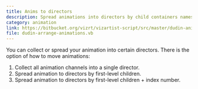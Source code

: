 ```yaml
---
title: Anims to directors
description: Spread animations into directors by child containers names.
category: animation
link: https://bitbucket.org/vizrt/vizartist-script/src/master/dudin-animation/dudin-arrange-animations/
file: dudin-arrange-animations.vb
---
```


<media-image name="anim-arrange-cover.png" />

You can collect or spread your animation into certain directors. There is the option of how to move animations:

1. Collect all animation channels into a single director.
2. Spread animation to directors by first-level children.
3. Spread animation to directors by first-level children + index number.
